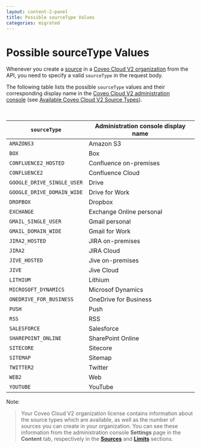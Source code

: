 ```yaml
---
layout: content-2-panel
title: Possible sourceType Values
categories: migrated
---
```


# Possible sourceType Values

Whenever you create a [source](Glossary_37585054.html#Glossary-Source) in a [Coveo Cloud V2 organization](Glossary_37585054.html#Glossary-CoveoCloudV2Organization) from the API, you need to specify a valid `sourceType` in the request body.

The following table lists the possible `sourceType` values and their corresponding display name in the [Coveo Cloud V2 administration console](Glossary_37585054.html#Glossary-CoveoCloudV2AdministrationConsole) (see [Available Coveo Cloud V2 Source Types](http://www.coveo.com/go?dest=cloudhelp&lcid=9&context=257)).

 

| `sourceType`               | Administration console display name |
|----------------------------|-------------------------------------|
| `AMAZONS3`                 | Amazon S3                           |
| `BOX`                      | Box                                 |
| `CONFLUENCE2_HOSTED`       | Confluence on-premises              |
| `CONFLUENCE2`              | Confluence Cloud                    |
| `GOOGLE_DRIVE_SINGLE_USER` | Drive                               |
| `GOOGLE_DRIVE_DOMAIN_WIDE` | Drive for Work                      |
| `DROPBOX`                  | Dropbox                             |
| `EXCHANGE`                 | Exchange Online personal            |
| `GMAIL_SINGLE_USER`        | Gmail personal                      |
| `GMAIL_DOMAIN_WIDE`        | Gmail for Work                      |
| `JIRA2_HOSTED`             | JIRA on-premises                    |
| `JIRA2`                    | JIRA Cloud                          |
| `JIVE_HOSTED`              | Jive on-premises                    |
| `JIVE`                     | Jive Cloud                          |
| `LITHIUM`                  | Lithium                             |
| `MICROSOFT_DYNAMICS`       | Microsof Dynamics                   |
| `ONEDRIVE_FOR_BUSINESS`    | OneDrive for Business               |
| `PUSH`                     | Push                                |
| `RSS`                      | RSS                                 |
| `SALESFORCE`               | Salesforce                          |
| `SHAREPOINT_ONLINE`        | SharePoint Online                   |
| `SITECORE`                 | Sitecore                            |
| `SITEMAP`                  | Sitemap                             |
| `TWITTER2`                 | Twitter                             |
| `WEB2`                     | Web                                 |
| `YOUTUBE`                  | YouTube                             |

Note:

> Your Coveo Cloud V2 organization license contains information about the source types which are available, as well as the number of sources you can create in your organization. You can see these information from the administration console **Settings** page in the **Content** tab, respectively in the [**Sources**](https://platform.cloud.coveo.com/admin/#/settings/content/sources) and [**Limits**](https://platform.cloud.coveo.com/admin/#/settings/content/limits) sections.

 

 
